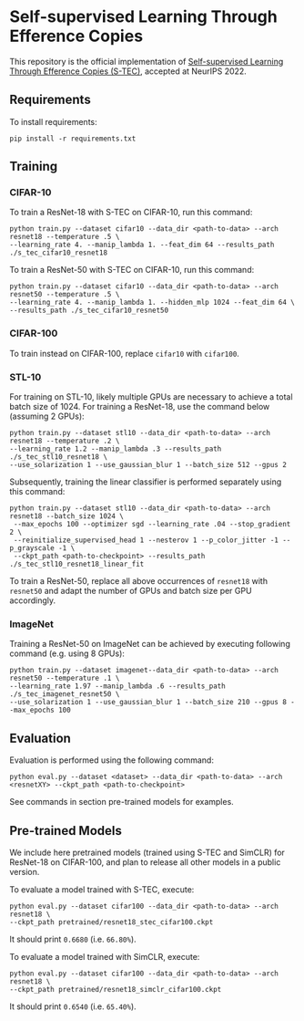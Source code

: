 # Self-supervised Learning Through Efference Copies

This repository is the official implementation of [Self-supervised Learning Through Efference Copies (S-TEC)](https://proceedings.neurips.cc/paper_files/paper/2022/hash/1d1cea122b9ec9f78acc21510659e500-Abstract-Conference.html), accepted at NeurIPS 2022.

## Requirements

To install requirements:

```setup
pip install -r requirements.txt
```

## Training

### CIFAR-10
To train a ResNet-18 with S-TEC on CIFAR-10, run this command:

```train
python train.py --dataset cifar10 --data_dir <path-to-data> --arch resnet18 --temperature .5 \
--learning_rate 4. --manip_lambda 1. --feat_dim 64 --results_path ./s_tec_cifar10_resnet18
```

To train a ResNet-50 with S-TEC on CIFAR-10, run this command:

```train
python train.py --dataset cifar10 --data_dir <path-to-data> --arch resnet50 --temperature .5 \
--learning_rate 4. --manip_lambda 1. --hidden_mlp 1024 --feat_dim 64 \
--results_path ./s_tec_cifar10_resnet50
```

### CIFAR-100
To train instead on CIFAR-100, replace `cifar10` with `cifar100`. 

### STL-10
For training on STL-10, likely multiple GPUs are necessary to achieve a total batch size of 1024. For training a ResNet-18, use the command below (assuming 2 GPUs):
```train
python train.py --dataset stl10 --data_dir <path-to-data> --arch resnet18 --temperature .2 \
--learning_rate 1.2 --manip_lambda .3 --results_path ./s_tec_stl10_resnet18 \
--use_solarization 1 --use_gaussian_blur 1 --batch_size 512 --gpus 2
```

Subsequently, training the linear classifier is performed separately using this command:
```
python train.py --dataset stl10 --data_dir <path-to-data> --arch resnet18 --batch_size 1024 \
 --max_epochs 100 --optimizer sgd --learning_rate .04 --stop_gradient 2 \
 --reinitialize_supervised_head 1 --nesterov 1 --p_color_jitter -1 --p_grayscale -1 \
 --ckpt_path <path-to-checkpoint> --results_path ./s_tec_stl10_resnet18_linear_fit
```

To train a ResNet-50, replace all above occurrences of `resnet18` with `resnet50` and adapt the number of GPUs and batch size per GPU accordingly.

### ImageNet
Training a ResNet-50 on ImageNet can be achieved by executing following command (e.g. using 8 GPUs):

```train
python train.py --dataset imagenet--data_dir <path-to-data> --arch resnet50 --temperature .1 \
--learning_rate 1.97 --manip_lambda .6 --results_path ./s_tec_imagenet_resnet50 \
--use_solarization 1 --use_gaussian_blur 1 --batch_size 210 --gpus 8 --max_epochs 100
```

## Evaluation

Evaluation is performed using the following command:

```
python eval.py --dataset <dataset> --data_dir <path-to-data> --arch <resnetXY> --ckpt_path <path-to-checkpoint>
```

See commands in section pre-trained models for examples.


## Pre-trained Models

We include here pretrained models (trained using S-TEC and SimCLR) for ResNet-18 on CIFAR-100, and plan to release all other models in a public version.

To evaluate a model trained with S-TEC, execute:

```
python eval.py --dataset cifar100 --data_dir <path-to-data> --arch resnet18 \
--ckpt_path pretrained/resnet18_stec_cifar100.ckpt
```

It should print `0.6680` (i.e. `66.80%`).

To evaluate a model trained with SimCLR, execute:

```
python eval.py --dataset cifar100 --data_dir <path-to-data> --arch resnet18 \
--ckpt_path pretrained/resnet18_simclr_cifar100.ckpt
```

It should print `0.6540` (i.e. `65.40%`).
